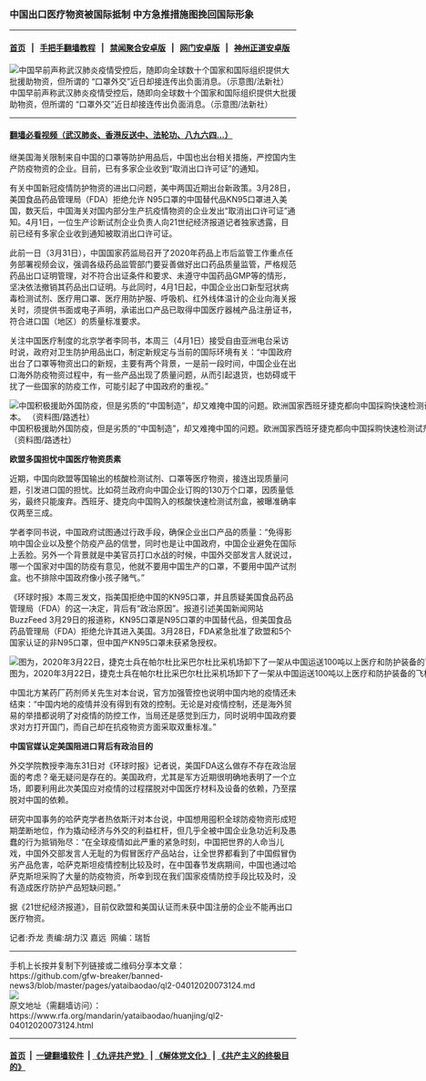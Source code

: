 ### 中国出口医疗物资被国际抵制  中方急推措施图挽回国际形象
------------------------

#### [首页](https://github.com/gfw-breaker/banned-news3/blob/master/README.md) &nbsp;&nbsp;|&nbsp;&nbsp; [手把手翻墙教程](https://github.com/gfw-breaker/guides/wiki) &nbsp;&nbsp;|&nbsp;&nbsp; [禁闻聚合安卓版](https://github.com/gfw-breaker/bn-android) &nbsp;&nbsp;|&nbsp;&nbsp; [网门安卓版](https://github.com/oGate2/oGate) &nbsp;&nbsp;|&nbsp;&nbsp; [神州正道安卓版](https://github.com/SzzdOgate/update) 



<div id="headerimg">
 <img alt="中国早前声称武汉肺炎疫情受控后，随即向全球数十个国家和国际组织提供大批援助物资，但所谓的 “口罩外交”近日却接连传出负面消息。（示意图/法新社）" src="https://www.rfa.org/mandarin/yataibaodao/huanjing/ql2-04012020073124.html/000_1P4268.jpg/@@images/c6eefcab-f51a-4139-841b-e0b0b485cd9d.jpeg" title="中国早前声称武汉肺炎疫情受控后，随即向全球数十个国家和国际组织提供大批援助物资，但所谓的 “口罩外交”近日却接连传出负面消息。（示意图/法新社）"/>
 <div id="headerimgcontents">
  <div id="headerimgcaption">
   <span>
    中国早前声称武汉肺炎疫情受控后，随即向全球数十个国家和国际组织提供大批援助物资，但所谓的 “口罩外交”近日却接连传出负面消息。（示意图/法新社）
   </span>
   <!-- zoomattribute -->
  </div>
  <!-- headerimgcaption -->
 </div>
 <!-- headerimagecontents -->
</div>

<hr/>


#### [翻墙必看视频（武汉肺炎、香港反送中、法轮功、八九六四...）](https://github.com/gfw-breaker/banned-news3/blob/master/pages/link3.md)

<div id="storytext">
 <div>
  <div class="slot_header">
  </div>
 </div>
 <p>
  继美国海关限制来自中国的口罩等防护用品后，中国也出台相关措施，严控国内生产防疫物资的企业。目前，已有多家企业收到“取消出口许可证”的通知。
 </p>
 <p>
  有关中国新冠疫情防护物资的进出口问题，美中两国近期出台新政策。3月28日，美国食品药品管理局（FDA）拒绝允许 N95口罩的中国替代品KN95口罩进入美国，数天后，中国海关对国内部分生产抗疫情物资的企业发出“取消出口许可证”通知。4月1日，一位生产诊断试剂企业负责人向21世纪经济报道记者独家透露，目前已经有多家企业收到通知被取消出口许可证。
 </p>
 <p>
  此前一日（3月31日），中国国家药监局召开了2020年药品上市后监管工作重点任务部署视频会议，强调各级药品监管部门要妥善做好出口药品质量监管，严格规范药品出口证明管理，对不符合出证条件和要求、未遵守中国药品GMP等的情形，坚决依法撤销其药品出口证明。与此同时，4月1日起，中国企业出口新型冠状病毒检测试剂、医疗用口罩、医疗用防护服、呼吸机、红外线体温计的企业向海关报关时，须提供书面或电子声明，承诺出口产品已取得中国医疗器械产品注册证书，符合进口国（地区）的质量标准要求。
 </p>
 <p>
 </p>
 <p>
 </p>
 <p>
  关注中国医疗制度的北京学者李同书，本周三（4月1日）接受自由亚洲电台采访时说，政府对卫生防护用品出口，制定新规定与当前的国际环境有关：“中国政府出台了口罩等物资出口的新规，主要有两个背景，一是前一段时间，中国企业在出口海外防疫物资过程中，有一些产品出现了质量问题，从而引起退货，也妨碍或干扰了一些国家的防疫工作，可能引起了中国政府的重视。”
 </p>
 <p>
 </p>
 <p>
  <div class="image-inline captioned" style="width:1570px;">
   <div style="width:1570px;">
    <img alt="中国积极援助外国防疫，但是劣质的“中国制造”，却又难掩中国的问题。欧洲国家西班牙捷克都向中国採购快速检测试剂，没想到爆出准确率只有20%到30%。图为，2020年3月26日，医务人员拿着在冠状病毒疾病（COVID-19）测试现场收集的样本。 （资料图/路透社）" src="https://www.rfa.org/mandarin/yataibaodao/huanjing/ql2-04012020073124.html/Untitled-1.jpg" title="中国积极援助外国防疫，但是劣质的“中国制造”，却又难掩中国的问题。欧洲国家西班牙捷克都向中国採购快速检测试剂，没想到爆出准确率只有20%到30%。图为，2020年3月26日，医务人员拿着在冠状病毒疾病（COVID-19）测试现场收集的样本。 （资料图/路透社）"/>
   </div>
   <div class="image-caption">
    <span style="width:1570px;">
     中国积极援助外国防疫，但是劣质的“中国制造”，却又难掩中国的问题。欧洲国家西班牙捷克都向中国採购快速检测试剂，没想到爆出准确率只有20%到30%。图为，2020年3月26日，医务人员拿着在冠状病毒疾病（COVID-19）测试现场收集的样本。 （资料图/路透社）
    </span>
    <span class="copyright">
    </span>
   </div>
  </div>
 </p>
 <p>
  <b>
   欧盟多国担忧中国医疗物资质素
  </b>
 </p>
 <p>
  近期，中国向欧盟等国输出的核酸检测试剂、口罩等医疗物资，接连出现质量问题，引发进口国的担忧。比如荷兰政府向中国企业订购的130万个口罩，因质量低劣，最终只能废弃。西班牙、捷克向中国购入的核酸快速检测试剂盒，被曝准确率仅两至三成。
 </p>
 <p>
  学者李同书说，中国政府试图通过行政手段，确保企业出口产品的质量：“免得影响中国企业以及整个防疫产品的信誉，同时也是让中国政府，中国企业避免在国际上丢脸。另外一个背景就是中美官员打口水战的时候，中国外交部发言人就说过，哪一个国家对中国的防疫有意见，他就不要用中国生产的口罩，不要用中国产试剂盒。也不排除中国政府像小孩子赌气。”
 </p>
 <p>
  《环球时报》本周三发文，指美国拒绝中国的KN95口罩，并且质疑美国食品药品管理局（FDA）的这一决定，背后有“政治原因”。报道引述美国新闻网站BuzzFeed 3月29日的报道称，KN95口罩是N95口罩的中国替代品，但美国食品药品管理局（FDA）拒绝允许其进入美国。3月28日，FDA紧急批准了欧盟和5个国家认证的非N95口罩，但中国产KN95口罩未获紧急授权。
 </p>
 <p>
 </p>
 <p>
  <div class="image-inline captioned" style="width:1500px;">
   <div style="width:1500px;">
    <img alt="图为，2020年3月22日，捷克士兵在帕尔杜比采巴尔杜比采机场卸下了一架从中国运送100吨以上医疗和防护装备的飞机，以阻止冠状病毒（COVID-19）的传播。（法新社）" src="https://www.rfa.org/mandarin/yataibaodao/huanjing/ql2-04012020073124.html/000_1Q31VS.jpg" title="图为，2020年3月22日，捷克士兵在帕尔杜比采巴尔杜比采机场卸下了一架从中国运送100吨以上医疗和防护装备的飞机，以阻止冠状病毒（COVID-19）的传播。（法新社）"/>
   </div>
   <div class="image-caption">
    <span style="width:1500px;">
     图为，2020年3月22日，捷克士兵在帕尔杜比采巴尔杜比采机场卸下了一架从中国运送100吨以上医疗和防护装备的飞机，以阻止冠状病毒（COVID-19）的传播。（法新社）
    </span>
    <span class="copyright">
    </span>
   </div>
  </div>
 </p>
 <p>
  中国北方某药厂药剂师关先生对本台说，官方加强管控也说明中国内地的疫情还未结束：“中国内地的疫情并没有得到有效的控制。无论是对疫情控制，还是海外贸易的举措都说明了对疫情的防控工作，当局还是感觉到压力，同时说明中国政府要求对方打开国门，而自己却在抗疫物资方面采取双重标准。”
 </p>
 <p>
  <b>
   中国官媒认定美国阻进口背后有政治目的
  </b>
 </p>
 <p>
  外交学院教授李海东31日对《环球时报》记者说，美国FDA这么做存不存在政治层面的考虑？毫无疑问是存在的。美国政府，尤其是军方近期很明确地表明了一个立场，即要利用此次美国应对疫情的过程摆脱对中国医疗材料及设备的依赖，乃至摆脱对中国的依赖。
 </p>
 <p>
  研究中国事务的哈萨克学者热依斯汗对本台说，中国想用囤积全球防疫物资形成短期垄断地位，作为撬动经济与外交的利益杠杆，但几乎全被中国企业急功近利及愚蠢的行为抵销殆尽：“在全球疫情如此严重的紧急时刻，中国把世界的人命当儿戏，中国外交部发言人无耻的为假冒医疗产品站台，让全世界都看到了中国假冒伪劣产品危害，哈萨克斯坦疫情控制比较及时，在中国春节发病期间，中国也通过哈萨克斯坦采购了大量的防疫物资，所幸到现在我们国家疫情防控手段比较及时，没有造成医疗防护产品短缺问题。”
 </p>
 <p>
  据《21世纪经济报道》，目前仅欧盟和美国认证而未获中国注册的企业不能再出口医疗物资。
 </p>
 <p>
 </p>
 <p>
  记者:乔龙 责编:胡力汉 嘉远  网编：瑞哲
 </p>
</div>

<hr/>
手机上长按并复制下列链接或二维码分享本文章：<br/>
https://github.com/gfw-breaker/banned-news3/blob/master/pages/yataibaodao/ql2-04012020073124.md <br/>
<a href='https://github.com/gfw-breaker/banned-news3/blob/master/pages/yataibaodao/ql2-04012020073124.md'><img src='https://github.com/gfw-breaker/banned-news3/blob/master/pages/yataibaodao/ql2-04012020073124.md.png'/></a> <br/>
原文地址（需翻墙访问）：https://www.rfa.org/mandarin/yataibaodao/huanjing/ql2-04012020073124.html


------------------------
#### [首页](https://github.com/gfw-breaker/banned-news3/blob/master/README.md) &nbsp;|&nbsp; [一键翻墙软件](https://github.com/gfw-breaker/nogfw/blob/master/README.md) &nbsp;| [《九评共产党》](https://github.com/gfw-breaker/9ping.md/blob/master/README.md#九评之一评共产党是什么) | [《解体党文化》](https://github.com/gfw-breaker/jtdwh.md/blob/master/README.md) | [《共产主义的终极目的》](https://github.com/gfw-breaker/gczydzjmd.md/blob/master/README.md)


<img src='http://gfw-breaker.win/banned-news3/pages/yataibaodao/ql2-04012020073124.md' width='0px' height='0px'/>